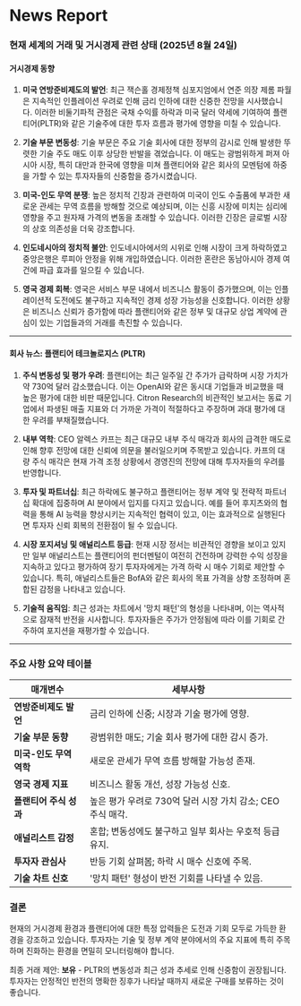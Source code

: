 # News Report

### 현재 세계의 거래 및 거시경제 관련 상태 (2025년 8월 24일)

#### 거시경제 동향

1. **미국 연방준비제도의 발언**: 최근 잭슨홀 경제정책 심포지엄에서 연준 의장 제롬 파월은 지속적인 인플레이션 우려로 인해 금리 인하에 대한 신중한 전망을 시사했습니다. 이러한 비둘기파적 관점은 국채 수익률 하락과 미국 달러 약세에 기여하여 플랜티어(PLTR)와 같은 기술주에 대한 투자 흐름과 평가에 영향을 미칠 수 있습니다.

2. **기술 부문 변동성**: 기술 부문은 주요 기술 회사에 대한 정부의 감시로 인해 발생한 뚜렷한 기술 주도 매도 이후 상당한 반발을 겪었습니다. 이 매도는 광범위하게 퍼져 아시아 시장, 특히 대만과 한국에 영향을 미쳐 플랜티어와 같은 회사의 모멘텀에 하중을 가할 수 있는 투자자들의 신중함을 증가시켰습니다.

3. **미국-인도 무역 분쟁**: 높은 정치적 긴장과 관련하여 미국이 인도 수출품에 부과한 새로운 관세는 무역 흐름을 방해할 것으로 예상되며, 이는 신흥 시장에 미치는 심리에 영향을 주고 원자재 가격의 변동을 초래할 수 있습니다. 이러한 긴장은 글로벌 시장의 상호 의존성을 더욱 강조합니다.

4. **인도네시아의 정치적 불안**: 인도네시아에서의 시위로 인해 시장이 크게 하락하였고 중앙은행은 루피아 안정을 위해 개입하였습니다. 이러한 혼란은 동남아시아 경제 여건에 파급 효과를 일으킬 수 있습니다.

5. **영국 경제 회복**: 영국은 서비스 부문 내에서 비즈니스 활동이 증가했으며, 이는 인플레이션적 도전에도 불구하고 지속적인 경제 성장 가능성을 신호합니다. 이러한 상황은 비즈니스 신뢰가 증가함에 따라 플랜티어와 같은 정부 및 대규모 상업 계약에 관심이 있는 기업들과의 거래를 촉진할 수 있습니다.

---

#### 회사 뉴스: 플랜티어 테크놀로지스 (PLTR)

1. **주식 변동성 및 평가 우려**: 플랜티어는 최근 일주일 간 주가가 급락하며 시장 가치가 약 730억 달러 감소했습니다. 이는 OpenAI와 같은 동시대 기업들과 비교했을 때 높은 평가에 대한 비판 때문입니다. Citron Research의 비관적인 보고서는 동료 기업에서 파생된 매출 지표와 더 가까운 가격이 적절하다고 주장하며 과대 평가에 대한 우려를 부채질했습니다.

2. **내부 역학**: CEO 알렉스 카프는 최근 대규모 내부 주식 매각과 회사의 급격한 매도로 인해 향후 전망에 대한 신뢰에 의문을 불러일으키며 주목받고 있습니다. 카프의 대량 주식 매각은 현재 가격 조정 상황에서 경영진의 전망에 대해 투자자들의 우려를 반영합니다.

3. **투자 및 파트너십**: 최근 하락에도 불구하고 플랜티어는 정부 계약 및 전략적 파트너십 확대에 집중하며 AI 분야에서 입지를 다지고 있습니다. 예를 들어 후지츠와의 협력을 통해 AI 능력을 향상시키는 지속적인 협력이 있고, 이는 효과적으로 실행된다면 투자자 신뢰 회복의 전환점이 될 수 있습니다.

4. **시장 포지셔닝 및 애널리스트 등급**: 현재 시장 정서는 비관적인 경향을 보이고 있지만 일부 애널리스트는 플랜티어의 펀더멘털이 여전히 건전하며 강력한 수익 성장을 지속하고 있다고 평가하여 장기 투자자에게는 가격 하락 시 매수 기회로 제안할 수 있습니다. 특히, 애널리스트들은 BofA와 같은 회사의 목표 가격을 상향 조정하며 혼합된 감정을 나타내고 있습니다.

5. **기술적 움직임**: 최근 성과는 차트에서 '망치 패턴'의 형성을 나타내며, 이는 역사적으로 잠재적 반전을 시사합니다. 투자자들은 주가가 안정됨에 따라 이를 기회로 간주하여 포지션을 재평가할 수 있습니다.

---

### 주요 사항 요약 테이블

| **매개변수**                      | **세부사항**                                                         |
|-----------------------------------|---------------------------------------------------------------------|
| **연방준비제도 발언**              | 금리 인하에 신중; 시장과 기술 평가에 영향.                          |
| **기술 부문 동향**                | 광범위한 매도; 기술 회사 평가에 대한 감시 증가.                    |
| **미국-인도 무역 역학**           | 새로운 관세가 무역 흐름 방해할 가능성 존재.                        |
| **영국 경제 지표**                | 비즈니스 활동 개선, 성장 가능성 신호.                              |
| **플랜티어 주식 성과**            | 높은 평가 우려로 730억 달러 시장 가치 감소; CEO 주식 매각.       |
| **애널리스트 감정**                | 혼합; 변동성에도 불구하고 일부 회사는 우호적 등급 유지.          |
| **투자자 관심사**                 | 반등 기회 살펴봄; 하락 시 매수 신호에 주목.                       |
| **기술 차트 신호**                | '망치 패턴' 형성이 반전 기회를 나타낼 수 있음.                   |

### 결론
현재의 거시경제 환경과 플랜티어에 대한 특정 압력들은 도전과 기회 모두로 가득한 환경을 강조하고 있습니다. 투자자는 기술 및 정부 계약 분야에서의 주요 지표에 특히 주목하며 진화하는 환경을 면밀히 모니터링해야 합니다. 

최종 거래 제안: **보유** - PLTR의 변동성과 최근 성과 추세로 인해 신중함이 권장됩니다. 투자자는 안정적인 반전의 명확한 징후가 나타날 때까지 새로운 구매를 보류하는 것이 좋습니다.
